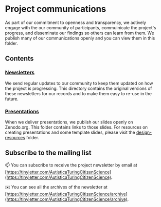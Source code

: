 # Project communications

As part of our commitment to openness and transparency, we actively engage with the our community of participants, commuinicate the project's progress, and disseminate our findings so others can learn from them. We publish many of our communications openly and you can view them in this folder. 

## Contents

### [Newsletters](project-communications/newsletter)
We send regular updates to our community to keep them updated on how the project is progressing.
This directory contains the original versions of these newsletters for our records and to make them easy to re-use in the future.

### [Presentations](project-communications/presentations)
When we deliver presentations, we publish our slides openly on Zenodo.org. This folder contains links to those slides. 
For resources on creating presentations and some template slides, please visit the [design-resources](https://github.com/alan-turing-institute/AutisticaCitizenScience/tree/master/platform-designs/design-resources/) folder.

## Subscribe to the mailing list

📫 You can subscribe to receive the project newsletter by email at [https://tinyletter.com/AutisticaTuringCitizenScience](https://tinyletter.com/AutisticaTuringCitizenScience).

✉️ You can see all the archives of the newsletter at [https://tinyletter.com/AutisticaTuringCitizenScience/archive](https://tinyletter.com/AutisticaTuringCitizenScience/archive).


